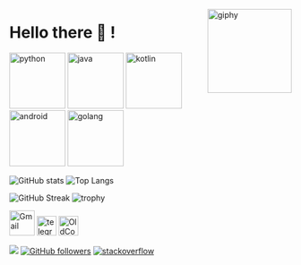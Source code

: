 <!--suppress HtmlDeprecatedAttribute -->
[<img align='right' src="https://media.giphy.com/media/M9gbBd9nbDrOTu1Mqx/giphy.gif" width="150" alt="giphy">](https://t.me/voko_aleksey)

# Hello there 👋 ! #

[<img src="https://cdn.iconscout.com/icon/free/png-256/python-3521655-2945099.png" alt="python" width="100">](https://docs.python.org/3/library/index.html)
[<img src="https://cdn.iconscout.com/icon/free/png-128/java-2038875-1720088.png" alt="java" width="100">](https://docs.oracle.com/en/java/)
[<img src="https://cdn.iconscout.com/icon/free/png-256/kotlin-283155.png" alt="kotlin" width="100">](https://kotlinlang.org/docs/home.html)
[<img src="https://cdn.iconscout.com/icon/free/png-256/android-3521272-2944776.png" alt="android" width="100">](https://developer.android.com/reference)
[<img src="https://hsto.org/webt/5b/2e/6a/5b2e6a4a389cc942256392.png" alt="golang" width="100">](https://golang.org/doc/)

![GitHub stats](https://github-readme-stats.vercel.app/api?username=Aleksey-Voko&theme=gotham&show_icons=true&count_private=true&hide_title=true)
![Top Langs](https://github-readme-stats.vercel.app/api/top-langs/?username=Aleksey-Voko&layout=default&theme=gotham&hide=html&card_width=330)

![GitHub Streak](http://github-readme-streak-stats.herokuapp.com?user=Aleksey-Voko&theme=gotham&date_format=M%20j%5B%2C%20Y%5D)
![trophy](https://github-profile-trophy.vercel.app/?username=Aleksey-Voko&theme=onestar&column=3&row=2)

[<img src="https://seeklogo.com/images/G/gmail-new-2020-logo-32DBE11BB4-seeklogo.com.png" alt="Gmail" width="45">](mailto:voko.aleksey@gmail.com)
[<img src="https://cdn.iconscout.com/icon/free/png-256/telegram-3-226554.png" alt="telegram" width="35">](https://t.me/voko_aleksey)
[<img src="https://avatars.githubusercontent.com/u/92794071?s=200&v=4" alt="OldCodersClub" width="35">](https://t.me/oldcodersclub)

![](https://komarev.com/ghpvc/?username=Aleksey-Voko)
[<img alt="GitHub followers" src="https://img.shields.io/github/followers/Aleksey-Voko?color=green&logo=github">](https://github.com/Aleksey-Voko?tab=followers)
[<img alt="stackoverflow" src="https://img.shields.io/stackexchange/stackoverflow/r/13531449?color=orange&label=reputation&logo=stackoverflow">](https://stackoverflow.com/users/13531449/aleksey-voko?tab=profile)
